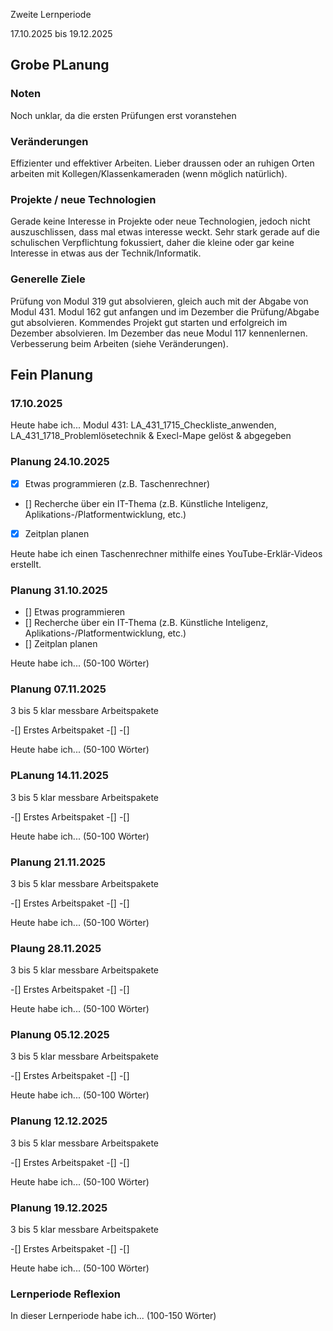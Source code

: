 Zweite Lernperiode

17.10.2025 bis 19.12.2025

## Grobe PLanung
### Noten
Noch unklar, da die ersten Prüfungen erst voranstehen

### Veränderungen
Effizienter und effektiver Arbeiten.
Lieber draussen oder an ruhigen Orten arbeiten mit Kollegen/Klassenkameraden (wenn möglich natürlich).

### Projekte / neue Technologien
Gerade keine Interesse in Projekte oder neue Technologien, jedoch nicht auszuschlissen, dass mal etwas interesse weckt.
Sehr stark gerade auf die schulischen Verpflichtung fokussiert, daher die kleine oder gar keine Interesse in etwas aus der Technik/Informatik.

### Generelle Ziele
Prüfung von Modul 319 gut absolvieren, gleich auch mit der Abgabe von Modul 431.
Modul 162 gut anfangen und im Dezember die Prüfung/Abgabe gut absolvieren.
Kommendes Projekt gut starten und erfolgreich im Dezember absolvieren.
Im Dezember das neue Modul 117 kennenlernen.
Verbesserung beim Arbeiten (siehe Veränderungen).


## Fein Planung
### 17.10.2025

Heute habe ich...
Modul 431: LA_431_1715_Checkliste_anwenden, LA_431_1718_Problemlösetechnik & Execl-Mape gelöst & abgegeben

### Planung 24.10.2025

- [x] Etwas programmieren (z.B. Taschenrechner)
- [] Recherche über ein IT-Thema (z.B. Künstliche Inteligenz, Aplikations-/Platformentwicklung, etc.)
- [x] Zeitplan planen

Heute habe ich einen Taschenrechner mithilfe eines YouTube-Erklär-Videos erstellt.

### Planung 31.10.2025

- [] Etwas programmieren
- [] Recherche über ein IT-Thema (z.B. Künstliche Inteligenz, Aplikations-/Platformentwicklung, etc.)
- [] Zeitplan planen

Heute habe ich... (50-100 Wörter)

### Planung 07.11.2025
3 bis 5 klar messbare Arbeitspakete

-[] Erstes Arbeitspaket
-[]
-[]

Heute habe ich... (50-100 Wörter)

### PLanung 14.11.2025
3 bis 5 klar messbare Arbeitspakete

-[] Erstes Arbeitspaket
-[]
-[]

Heute habe ich... (50-100 Wörter)

### Planung 21.11.2025
3 bis 5 klar messbare Arbeitspakete

-[] Erstes Arbeitspaket
-[]
-[]

Heute habe ich... (50-100 Wörter)

### Plaung 28.11.2025
3 bis 5 klar messbare Arbeitspakete

-[] Erstes Arbeitspaket
-[]
-[]

Heute habe ich... (50-100 Wörter)

### Planung 05.12.2025
3 bis 5 klar messbare Arbeitspakete

-[] Erstes Arbeitspaket
-[]
-[]

Heute habe ich... (50-100 Wörter)

### Planung 12.12.2025
3 bis 5 klar messbare Arbeitspakete

-[] Erstes Arbeitspaket
-[]
-[]

Heute habe ich... (50-100 Wörter)

### Planung 19.12.2025
3 bis 5 klar messbare Arbeitspakete

-[] Erstes Arbeitspaket
-[]
-[]

Heute habe ich... (50-100 Wörter)


### Lernperiode Reflexion
In dieser Lernperiode habe ich... (100-150 Wörter)
